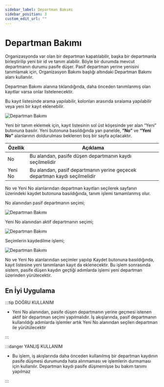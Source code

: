 ```yaml
---
sidebar_label: Departman Bakımı
sidebar_position: 3
custom_edit_url: ""
---
```


# Departman Bakımı

Organizasyonda var olan bir departman kapatılabilir, başka bir departmanla birleştirilip yeni bir id ve tanım alabilir. Böyle bir durumda mevcut departmanın durumu pasife düşer. Pasif departman yerine yenisini tanımlamak için, Organizasyon Bakımı başlığı altındaki Departman Bakımı alanı kullanılır.

Departman Bakımı alanına tıklandığında, daha önceden tanımlanmış olan kayıtlar varsa onlar listelenecektir.

Bu kayıt listesinde arama yapılabilir, kolonları arasında sıralama yapılabilir veya yeni bir kayıt eklenebilir.

![Departman Bakımı](https://docsbimser.blob.core.windows.net/imagecontainer/auto-upload97683ed5-3e10-4e85-a58e-3fb423046a58)

Yeni bir tanım eklemek için, kayıt listesinin sol üst köşesinde yer alan “Yeni” butonuna basılır. Yeni butonuna basıldığında yan panelde, **“No”** ve **“Yeni No”** alanlarının doldurulması beklenen boş bir sayfa açılacaktır.

| **Özellik** 	| **Açıklama** 	|
|---	|---	|
| No 	| Bu alandan, pasife düşen departmanın kaydı seçilmelidir 	|
| Yeni No 	| Bu alandan, pasif departmanın yerine geçecek departman kaydı seçilmelidir 	|

No ve Yeni No alanlarından departman kayıtları seçilerek sayfanın üzerindeki kaydet butonuna basıldığında, tanım işlemi tamamlanmış olur.

No alanından pasif departmanın seçimi;

![Departman Bakımı](https://docsbimser.blob.core.windows.net/imagecontainer/auto-uploadd7f2f2de-3b71-4aff-8c0f-ebed7a63f014)

Yeni No alanından aktif departmanın seçimi;

![Departman Bakımı](https://docsbimser.blob.core.windows.net/imagecontainer/auto-upload1e1fa144-b446-41f9-b175-db8a499fa763)

Seçimlerin kaydedilme işlemi;

<div style={{textAlign: 'center'}}>

![Departman Bakımı](https://docsbimser.blob.core.windows.net/imagecontainer/auto-uploadc2159249-9775-4ee4-830f-3d8fcde0da66)

</div>

No ve Yeni No alanlarından seçimler yapılıp Kaydet butonuna basıldığında, kayıt listesine yeni tanımlanan kayıt da eklenecektir. Bu işlem sonrasında sistem, pasife düşen kaydın geçtiği adımlarda işlemi yeni departman üzerinden yürütecektir.

## En İyi Uygulama

:::tip DOĞRU KULLANIM

- Yeni No alanından, pasife düşen departmanın yerine geçmesi istenen aktif bir departman seçimi yapılmalıdır. İş akışlarında, pasif departmanın kullanıldığı adımlarda  işlemler artık Yeni No alanından seçilen departman ile yürütülecektir

:::

:::danger YANLIŞ KULLANIM

- Bu işlem, iş akışlarında daha önceden kullanılmış bir departman kaydının pasife düşmesi durumunda hata alınmaması ve işlemlerin durmaması için kullanılır. Departman kaydı pasife düşmemişse bu bakım tanımı yapılmaz

:::